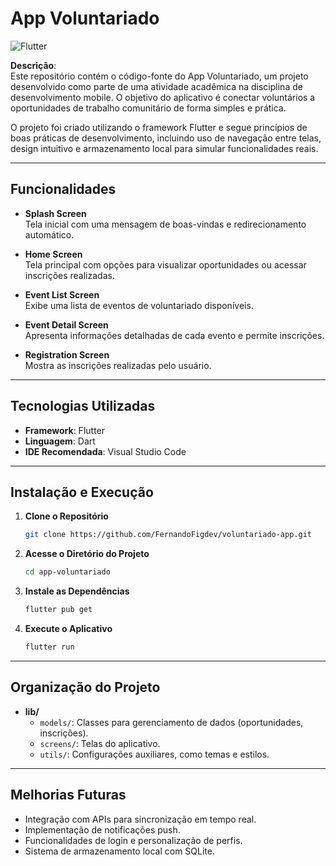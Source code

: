 # **App Voluntariado**

![Flutter](https://img.shields.io/badge/Flutter-v3.0-blue)

**Descrição**:  
Este repositório contém o código-fonte do App Voluntariado, um projeto desenvolvido como parte de uma atividade acadêmica na disciplina de desenvolvimento mobile. O objetivo do aplicativo é conectar voluntários a oportunidades de trabalho comunitário de forma simples e prática.

O projeto foi criado utilizando o framework Flutter e segue princípios de boas práticas de desenvolvimento, incluindo uso de navegação entre telas, design intuitivo e armazenamento local para simular funcionalidades reais.

---

## **Funcionalidades**

- **Splash Screen**  
  Tela inicial com uma mensagem de boas-vindas e redirecionamento automático.

- **Home Screen**  
  Tela principal com opções para visualizar oportunidades ou acessar inscrições realizadas.

- **Event List Screen**  
  Exibe uma lista de eventos de voluntariado disponíveis.

- **Event Detail Screen**  
  Apresenta informações detalhadas de cada evento e permite inscrições.

- **Registration Screen**  
  Mostra as inscrições realizadas pelo usuário.

---

## **Tecnologias Utilizadas**

- **Framework**: Flutter  
- **Linguagem**: Dart  
- **IDE Recomendada**: Visual Studio Code  

---

## **Instalação e Execução**

1. **Clone o Repositório**
   ```bash
   git clone https://github.com/FernandoFigdev/voluntariado-app.git

2. **Acesse o Diretório do Projeto**
    ```bash
    cd app-voluntariado

3. **Instale as Dependências**
    ```bash
    flutter pub get

4. **Execute o Aplicativo**
    ```bash
    flutter run

---

## **Organização do Projeto**

- **lib/**
    - `models/`: Classes para gerenciamento de dados (oportunidades, inscrições).
    - `screens/`: Telas do aplicativo.
    - `utils/`: Configurações auxiliares, como temas e estilos.

---

## **Melhorias Futuras**

- Integração com APIs para sincronização em tempo real.
- Implementação de notificações push.
- Funcionalidades de login e personalização de perfis.
- Sistema de armazenamento local com SQLite.